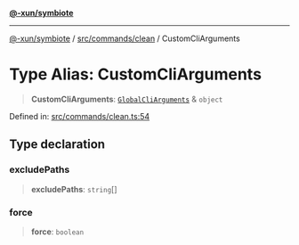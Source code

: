 [**@-xun/symbiote**](../../../../README.md)

***

[@-xun/symbiote](../../../../README.md) / [src/commands/clean](../README.md) / CustomCliArguments

# Type Alias: CustomCliArguments

> **CustomCliArguments**: [`GlobalCliArguments`](../../../configure/type-aliases/GlobalCliArguments.md) & `object`

Defined in: [src/commands/clean.ts:54](https://github.com/Xunnamius/symbiote/blob/023107e8d1856ee3cd449bab77222ba9d9fdb206/src/commands/clean.ts#L54)

## Type declaration

### excludePaths

> **excludePaths**: `string`[]

### force

> **force**: `boolean`

